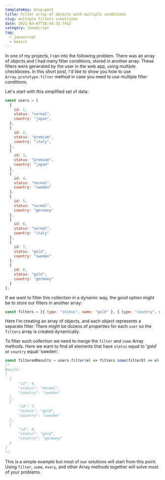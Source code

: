 ```yaml
---
templateKey: blog-post
title: Filter array of objects with multiple conditions
slug: multiple filters conditions
date: 2021-03-07T16:54:33.741Z
category: JavaScript
tag:
  - javascript
  - basics
---
```



In one of my projects, I ran into the following problem. There was an array of objects and I had many filter conditions, stored in another array. These filters were generated by the user in the web app, using multiple checkboxes.
In this short post, I'd like to show you how to use `Array.prototype.filter` method in case you need to use multiple filter conditions.

Let's start with this simplified set of data:

```javascript
const users = [
  {
    id: 1,
    status: "normal",
    country: "japan",
  },
  {
    id: 2,
    status: "premium",
    country: "italy",
  },
  {
    id: 3,
    status: "premium",
    country: "japan"
  },
  {
    id: 4,
    status: "normal",
    country: "sweden"
  },
  {
    id: 5,
    status: "normal",
    country: "germany"
  },
  {
    id: 6,
    status: "normal",
    country: "italy"
  },
  {
    id: 7,
    status: "gold",
    country: "sweden"
  },
  {
    id: 8,
    status: "gold",
    country: "germany"
  }
];
```

If we want to filter this collection in a dynamic way, the good option might be to store our filters in another array:
```javascript
const filters = [{ type: "status", name: "gold" }, { type: "country", name: "sweden" }];
```

Here I'm creating an array of objects, and each object represents a separate filter. There might be dozens of properties for each `user` so the `filters` array is created dynamically.

To filter such collection we need to merge the `filter` and `some` Array methods. Here we want to find all elements that have `status` equal to 'gold' or `country` equal 'sweden'.

```javascript
const filteredResults = users.filter(el => filters.some(filterEl => el[filterEl.type] === filterEl.name));
/*
Result: 
[
  {
      "id": 4,
      "status": "normal",
      "country": "sweden"
  },
  {
      "id": 7,
      "status": "gold",
      "country": "sweden"
  },
  {
      "id": 8,
      "status": "gold",
      "country": "germany"
  }
]
*/
```

This is a simple example but most of our solutions will start from this point. Using `filter`, `some`, `every`, and other Array methods together will solve most of your problems.


